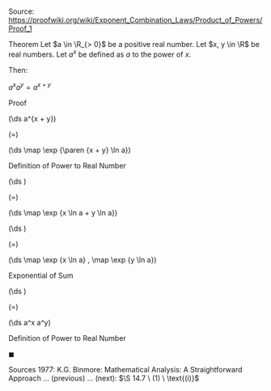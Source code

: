 # 

Source: https://proofwiki.org/wiki/Exponent_Combination_Laws/Product_of_Powers/Proof_1

Theorem
Let $a \in \R_{> 0}$ be a positive real number.
Let $x, y \in \R$ be real numbers.
Let $a^x$ be defined as $a$ to the power of $x$.

Then:

$a^x a^y = a^{x + y}$


Proof













\(\ds a^{x + y}\)

\(=\)







\(\ds \map \exp {\paren {x + y} \ln a}\)





Definition of Power to Real Number














\(\ds \)

\(=\)







\(\ds \map \exp {x \ln a + y \ln a}\)




















\(\ds \)

\(=\)







\(\ds \map \exp {x \ln a} \, \map \exp {y \ln a}\)





Exponential of Sum














\(\ds \)

\(=\)







\(\ds a^x a^y\)





Definition of Power to Real Number



$\blacksquare$


Sources
1977: K.G. Binmore: Mathematical Analysis: A Straightforward Approach ... (previous) ... (next): $\S 14.7 \ (1) \ \text{(i)}$




